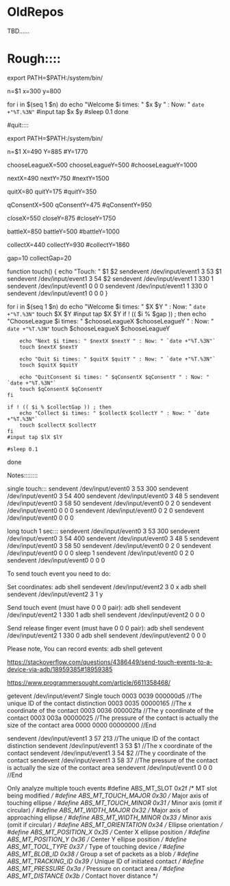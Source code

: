 # OldRepos
TBD......





# Rough::::

export PATH=$PATH:/system/bin/

n=$1
x=300
y=800

for i in $(seq 1 $n)
do
    echo "Welcome $i times: " $x $y " : Now: " `date +"%T.%3N"`
    #input tap $x $y 
    #sleep 0.1
done





#quit::::

export PATH=$PATH:/system/bin/

n=$1
X=490
Y=885
#Y=1770

chooseLeagueX=500
chooseLeagueY=500
#chooseLeagueY=1000

nextX=490
nextY=750
#nextY=1500

quitX=80
quitY=175
#quitY=350

qConsentX=500
qConsentY=475
#qConsentY=950

closeX=550
closeY=875
#closeY=1750

battleX=850
battleY=500
#battleY=1000

collectX=440
collectY=930
#collectY=1860

gap=10
collectGap=20

function touch()
{
    echo "Touch: " $1 $2
    sendevent /dev/input/event1 3 53 $1
    sendevent /dev/input/event1 3 54 $2
    sendevent /dev/input/event1 1 330 1
    sendevent /dev/input/event1 0 0 0
    sendevent /dev/input/event1 1 330 0
    sendevent /dev/input/event1 0 0 0
}

for i in $(seq 1 $n)
do
    echo "Welcome $i times: " $X $Y " : Now: " `date +"%T.%3N"`
    touch $X $Y
    #input tap $X $Y
    if ! (( $i % $gap )) ; then
        echo "ChooseLeague $i times: " $chooseLeagueX $chooseLeagueY " : Now: " `date +"%T.%3N"`
        touch $chooseLeagueX $chooseLeagueY

        echo "Next $i times: " $nextX $nextY " : Now: " `date +"%T.%3N"`
        touch $nextX $nextY

        echo "Quit $i times: " $quitX $quitY " : Now: " `date +"%T.%3N"`
        touch $quitX $quitY

        echo "QuitConsent $i times: " $qConsentX $qConsentY " : Now: " `date +"%T.%3N"`
        touch $qConsentX $qConsentY
    fi
    
    if ! (( $i % $collectGap )) ; then
        echo "Collect $i times: " $collectX $collectY " : Now: " `date +"%T.%3N"`
        touch $collectX $collectY
    fi
    #input tap $lX $lY 
    
    #sleep 0.1
done












Notes::::::::


single touch:::
sendevent /dev/input/event0 3 53 300
sendevent /dev/input/event0 3 54 400
sendevent /dev/input/event0 3 48 5
sendevent /dev/input/event0 3 58 50
sendevent /dev/input/event0 0 2 0
sendevent /dev/input/event0 0 0 0
sendevent /dev/input/event0 0 2 0
sendevent /dev/input/event0 0 0 0


long touch 1 sec:::
sendevent /dev/input/event0 3 53 300
sendevent /dev/input/event0 3 54 400
sendevent /dev/input/event0 3 48 5
sendevent /dev/input/event0 3 58 50
sendevent /dev/input/event0 0 2 0
sendevent /dev/input/event0 0 0 0
sleep 1
sendevent /dev/input/event0 0 2 0
sendevent /dev/input/event0 0 0 0



To send touch event you need to do:

Set coordinates:
adb shell sendevent /dev/input/event2 3 0 x
adb shell sendevent /dev/input/event2 3 1 y

Send touch event (must have 0 0 0 pair):
adb shell sendevent /dev/input/event2 1 330 1
adb shell sendevent /dev/input/event2 0 0 0

Send release finger event (must have 0 0 0 pair):
adb shell sendevent /dev/input/event2 1 330 0
adb shell sendevent /dev/input/event2 0 0 0

Please note, You can record events:
adb shell getevent

https://stackoverflow.com/questions/4386449/send-touch-events-to-a-device-via-adb/18959385#18959385


https://www.programmersought.com/article/6611358468/

getevent /dev/input/event7
Single touch
0003 0039 000000d5 //The unique ID of the contact distinction
0003 0035 00000165 //The x coordinate of the contact
0003 0036 000002fa //The y coordinate of the contact
0003 003a 00000025 //The pressure of the contact is actually the size of the contact area
0000 0000 00000000 //End

sendevent /dev/input/event1 3 57 213 //The unique ID of the contact distinction
sendevent /dev/input/event1 3 53 $1 //The x coordinate of the contact
sendevent /dev/input/event1 3 54 $2 //The y coordinate of the contact
sendevent /dev/input/event1 3 58 37 //The pressure of the contact is actually the size of the contact area
sendevent /dev/input/event1 0 0 0 //End




Only analyze multiple touch events
#define ABS_MT_SLOT 0x2f /* MT slot being modified */
#define ABS_MT_TOUCH_MAJOR 0x30 /* Major axis of touching ellipse */
#define ABS_MT_TOUCH_MINOR 0x31 /* Minor axis (omit if circular) */
#define ABS_MT_WIDTH_MAJOR 0x32 /* Major axis of approaching ellipse */
#define ABS_MT_WIDTH_MINOR 0x33 /* Minor axis (omit if circular) */
#define ABS_MT_ORIENTATION 0x34 /* Ellipse orientation */
#define ABS_MT_POSITION_X 0x35 /* Center X ellipse position */
#define ABS_MT_POSITION_Y 0x36 /* Center Y ellipse position */
#define ABS_MT_TOOL_TYPE 0x37 /* Type of touching device */
#define ABS_MT_BLOB_ID 0x38 /* Group a set of packets as a blob */
#define ABS_MT_TRACKING_ID 0x39 /* Unique ID of initiated contact */
#define ABS_MT_PRESSURE 0x3a /* Pressure on contact area */
#define ABS_MT_DISTANCE 0x3b /* Contact hover distance */
